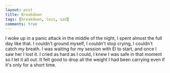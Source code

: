 ```yaml
---
layout: post
title: Breakdown
tags: [breakdown, loss, sad]
comments: true
---
```

I woke up in a panic attack in the middle of the night, I spent almost the full day like that. I couldn't ground myself, I couldn't stop crying, I couldn't catch my breath. I was waiting for my session with El to start, and once I saw her I lost it. I cried as hard as I could, I knew I was safe in that moment so I let it all out. It felt good to drop all the weight I had been carrying even if it's only for a short time.
